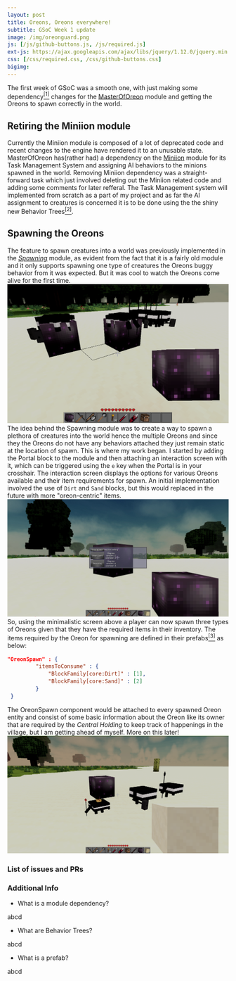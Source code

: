 ```yaml
---
layout: post
title: Oreons, Oreons everywhere!
subtitle: GSoC Week 1 update
image: /img/oreonguard.png
js: [/js/github-buttons.js, /js/required.js]
ext-js: https://ajax.googleapis.com/ajax/libs/jquery/1.12.0/jquery.min.js
css: [/css/required.css, /css/github-buttons.css]
bigimg:
---
```

The first week of GSoC was a smooth one, with just making some dependency<a href="#dependency"><sup>[1]</sup></a> changes for the [MasterOfOreon](https://github.com/Terasology/MasterOfOreon) module and getting the Oreons to spawn correctly in the world.
## Retiring the Miniion module
Currently the Miniion module is composed of a lot of deprecated code and recent changes to the engine have rendered it to an unusable state.
MasterOfOreon has(rather had) a dependency on the [Miniion](https://github.com/Terasology/Miniion) module for its Task Management System and
assigning AI behaviors to the minions spawned in the world. Removing Miniion dependency
was a straight-forward task which just involved deleting out the Miniion related code
and adding some comments for later refferal. The Task Management system will implemented
from scratch as a part of my project and as far the AI assignment to creatures is concerned
it is to be done using the the shiny new Behavior Trees<a href="#BTs"><sup>[2]</sup></a>.

## Spawning the Oreons
The feature to spawn creatures into a world was previously implemented in the
_[Spawning](https://github.com/Terasology/Spawning)_ module, as evident from the
fact that it is a fairly old module and it only supports spawning one type of creatures the Oreons buggy behavior from
it was expected. But it was cool to watch the Oreons come alive for the first time.
![spawning](/img/spawning.png)
The idea behind the Spawning module was to create a way to spawn a plethora of creatures
into the world hence the multiple Oreons and since they the Oreons do not have any behaviors
attached they just remain static at the location of spawn.
This is where my work began. I started by adding the Portal block to the module and then
attaching an interaction screen with it, which can be triggered using the `e` key when the
Portal is in your crosshair. The interaction screen displays the options for various Oreons
available and their item requirements for spawn. An initial implementation involved the
use of `Dirt` and `Sand` blocks, but this would replaced in the future with more "oreon-centric"
items.
![interactionscreen](/img/interactionscreen.jpg)
So, using the minimalistic screen above a player can now spawn three types of Oreons given
that they have the required items in their inventory. The items required by the Oreon for
spawning are defined in their prefabs<a href="#prefabs"><sup>[3]</sup></a> as below:
```json
"OreonSpawn" : {
         "itemsToConsume" : {
             "BlockFamily[core:Dirt]" : [1],
             "BlockFamily[core:Sand]" : [2]
         }
 }
```
The OreonSpawn component would be attached to every spawned Oreon entity and consist of some basic
information about the Oreon like its owner that are required by the _Central Holding_ to keep track
of happenings in the village, but I am getting ahead of myself. More on this later!
![spawnedoreons](/img/oreonsspawned.png)

### List of issues and PRs
<div class="github-button" url="https://github.com/Terasology/MasterOfOreon/issues/3"></div>
<div class="github-button" url="https://github.com/Terasology/MasterOfOreon/issues/4"></div>
<div class="github-button" url="https://github.com/Terasology/MasterOfOreon/pull/6"></div>

<div class="collapsiblecontainer">
<div id="dependency" class="collapsibleheader">

### Additional Info
+ What is a module dependency?

</div>
<div class="collapsiblecontent">
 abcd
</div>
</div>

<div class="collapsiblecontainer">
<div id="BTs" class="collapsibleheader">

+ What are Behavior Trees?

</div>
<div class="collapsiblecontent">
 abcd
</div>
</div>

<div class="collapsiblecontainer">
<div id="prefabs" class="collapsibleheader">

+ What is a prefab?

</div>
<div class="collapsiblecontent">
 abcd
</div>
</div>

